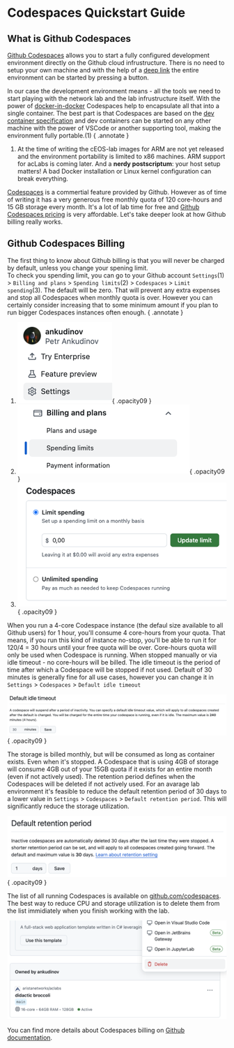 # Codespaces Quickstart Guide

## What is Github Codespaces

[Github Codespaces](https://github.com/features/codespaces) allows you to start a fully configured development environment directly on the Github cloud infrustructure. There is no need to setup your own machine and with the help of a [deep link](https://docs.github.com/en/codespaces/setting-up-your-project-for-codespaces/setting-up-your-repository/facilitating-quick-creation-and-resumption-of-codespaces#creating-a-link-to-the-codespace-creation-page-for-your-repository) the entire environment can be started by pressing a button.

In our case the development environment means - all the tools we need to start playing with the network lab and the lab infrustructure itself. With the power of [docker-in-docker](https://github.com/microsoft/vscode-dev-containers/blob/main/containers/docker-in-docker/README.md) Codespaces help to encapsulate all that into a single container. The best part is that Codespaces are based on the [dev container specification](https://containers.dev/implementors/spec/) and dev containers can be started on any other machine with the power of VSCode or another supporting tool, making the environment fully portable.(1)
{ .annotate }

1. At the time of writing the cEOS-lab images for ARM are not yet released and the environment portability is limited to x86 machines. ARM support for acLabs is coming later. And a __nerdy postscriptum__: your host setup matters! A bad Docker installation or Linux kernel configuration can break everything.

[Codespaces](https://github.com/features/codespaces) is a commertial feature provided by Github. However as of time of writing it has a very generous free monthly quota of 120 core-hours and 15 GB storage every month. It's a lot of lab time for free and [Github Codespaces pricing](https://docs.github.com/en/billing/managing-billing-for-github-codespaces/about-billing-for-github-codespaces#pricing-for-paid-usage) is very affordable. Let's take deeper look at how Github billing really works.

## Github Codespaces Billing

The first thing to know about Github billing is that you will never be charged by default, unless you change your spening limit.  
To check you spending limit, you can go to your Github account `Settings`(1) > `Billing and plans` > `Spending limits`(2) > `Codespaces` > `Limit spending`(3). The default will be zero. That will prevent any extra expenses and stop all Codespaces when monthly quota is over. However you can certainly consider increasing that to some minimum amount if you plan to run bigger Codespaces instances often enough.
{ .annotate }

1. ![gh account settings](assets/img/gh-account-settings.png){ .opacity09 }
2. ![gh spending limits](assets/img/gh-spending-limits.png){ .opacity09 }
3. ![gh limit spending](assets/img/gh-limit-spending.png){ .opacity09 }

When you run a 4-core Codespace instance (the defaul size available to all Github users) for 1 hour, you'll consume 4 core-hours from your quota. That means, if you run this kind of instance no-stop, you'll be able to run it for 120/4 = 30 hours until your free quota will be over. Core-hours quota will only be used when Codespace is running. When stopped manually or via idle timeout - no core-hours will be billed. The idle timeout is the period of time after which a Codespace will be stopped if not used. Default of 30 minutes is generally fine for all use cases, however you can change it in `Settings` > `Codespaces` > `Default idle timeout`

![codespace idle timeout](assets/img/codespace-idle-timeout.png){ .opacity09 }

The storage is billed monthly, but will be consumed as long as container exists. Even when it's stopped. A Codespace that is using 4GB of storage will consume 4GB out of your 15GB quota if it exists for an entire month (even if not actively used). The retention period defines when the Codespaces will be deleted if not actively used. For an avarage lab environment it's feasible to reduce the default retention period of 30 days to a lower value in `Settings` > `Codespaces` > `Default retention period`. This will significantly reduce the storage utilization.

![codespace retention period](assets/img/codespace-retention-period.png){ .opacity09 }

The list of all running Codespaces is available on [github.com/codespaces](https://github.com/codespaces). The best way to reduce CPU and storage utilization is to delete them from the list immidiately when you finish working with the lab.

![codespace delete](assets/img/codespace-delete.png)

You can find more details about Codespaces billing on [Github documentation](https://docs.github.com/en/billing/managing-billing-for-github-codespaces/about-billing-for-github-codespaces).
